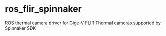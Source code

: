 # ros_flir_spinnaker
ROS thermal camera driver for Gige-V FLIR Thermal cameras supported by Spinnaker SDK

